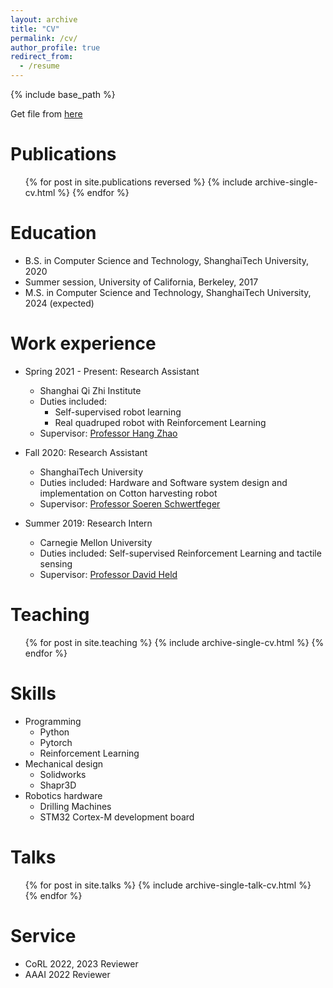```yaml
---
layout: archive
title: "CV"
permalink: /cv/
author_profile: true
redirect_from:
  - /resume
---
```


{% include base_path %}

Get file from [here](/files/ZiwenZhuang_CV.pdf)

Publications
======
  <ul>{% for post in site.publications reversed %}
    {% include archive-single-cv.html %}
  {% endfor %}</ul>

Education
======
* B.S. in Computer Science and Technology, ShanghaiTech University, 2020
* Summer session, University of California, Berkeley, 2017
* M.S. in Computer Science and Technology, ShanghaiTech University, 2024 (expected)

Work experience
======
* Spring 2021 - Present: Research Assistant
  * Shanghai Qi Zhi Institute
  * Duties included:
    * Self-supervised robot learning
    * Real quadruped robot with Reinforcement Learning
  * Supervisor: [Professor Hang Zhao](https://hangzhaomit.github.io)

* Fall 2020: Research Assistant
  * ShanghaiTech University
  * Duties included: Hardware and Software system design and implementation on Cotton harvesting robot
  * Supervisor: [Professor Soeren Schwertfeger](https://robotics.shanghaitech.edu.cn/people/soeren)

* Summer 2019: Research Intern
  * Carnegie Mellon University
  * Duties included: Self-supervised Reinforcement Learning and tactile sensing
  * Supervisor: [Professor David Held](https://davheld.github.io)
  
Teaching
======
  <ul>{% for post in site.teaching %}
    {% include archive-single-cv.html %}
  {% endfor %}</ul>
  
Skills
======
* Programming
  * Python
  * Pytorch
  * Reinforcement Learning
* Mechanical design
  * Solidworks
  * Shapr3D
* Robotics hardware
  * Drilling Machines
  * STM32 Cortex-M development board
  
Talks
======
  <ul>{% for post in site.talks %}
    {% include archive-single-talk-cv.html %}
  {% endfor %}</ul>
  
Service
======
* CoRL 2022, 2023 Reviewer
* AAAI 2022 Reviewer
